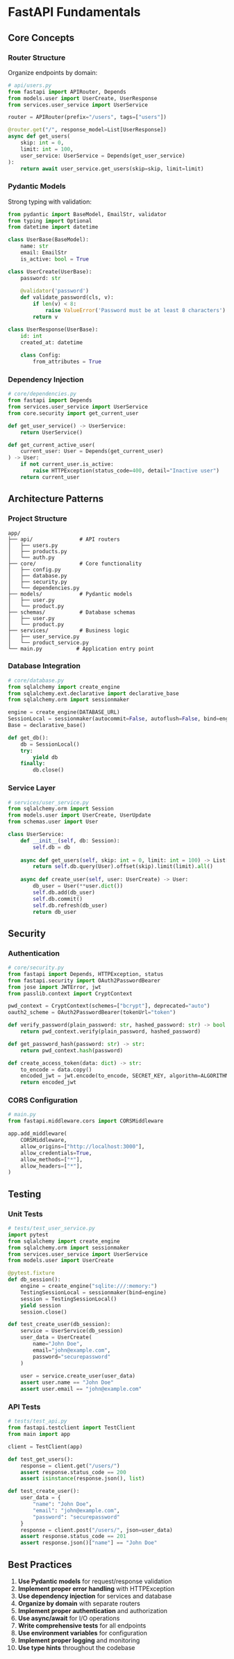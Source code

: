 # FastAPI Fundamentals

## Core Concepts

### Router Structure
Organize endpoints by domain:

```python
# api/users.py
from fastapi import APIRouter, Depends
from models.user import UserCreate, UserResponse
from services.user_service import UserService

router = APIRouter(prefix="/users", tags=["users"])

@router.get("/", response_model=List[UserResponse])
async def get_users(
    skip: int = 0,
    limit: int = 100,
    user_service: UserService = Depends(get_user_service)
):
    return await user_service.get_users(skip=skip, limit=limit)
```

### Pydantic Models
Strong typing with validation:

```python
from pydantic import BaseModel, EmailStr, validator
from typing import Optional
from datetime import datetime

class UserBase(BaseModel):
    name: str
    email: EmailStr
    is_active: bool = True

class UserCreate(UserBase):
    password: str
    
    @validator('password')
    def validate_password(cls, v):
        if len(v) < 8:
            raise ValueError('Password must be at least 8 characters')
        return v

class UserResponse(UserBase):
    id: int
    created_at: datetime
    
    class Config:
        from_attributes = True
```

### Dependency Injection
```python
# core/dependencies.py
from fastapi import Depends
from services.user_service import UserService
from core.security import get_current_user

def get_user_service() -> UserService:
    return UserService()

def get_current_active_user(
    current_user: User = Depends(get_current_user)
) -> User:
    if not current_user.is_active:
        raise HTTPException(status_code=400, detail="Inactive user")
    return current_user
```

## Architecture Patterns

### Project Structure
```
app/
├── api/               # API routers
│   ├── users.py
│   ├── products.py
│   └── auth.py
├── core/              # Core functionality
│   ├── config.py
│   ├── database.py
│   ├── security.py
│   └── dependencies.py
├── models/            # Pydantic models
│   ├── user.py
│   └── product.py
├── schemas/           # Database schemas
│   ├── user.py
│   └── product.py
├── services/          # Business logic
│   ├── user_service.py
│   └── product_service.py
└── main.py           # Application entry point
```

### Database Integration
```python
# core/database.py
from sqlalchemy import create_engine
from sqlalchemy.ext.declarative import declarative_base
from sqlalchemy.orm import sessionmaker

engine = create_engine(DATABASE_URL)
SessionLocal = sessionmaker(autocommit=False, autoflush=False, bind=engine)
Base = declarative_base()

def get_db():
    db = SessionLocal()
    try:
        yield db
    finally:
        db.close()
```

### Service Layer
```python
# services/user_service.py
from sqlalchemy.orm import Session
from models.user import UserCreate, UserUpdate
from schemas.user import User

class UserService:
    def __init__(self, db: Session):
        self.db = db
    
    async def get_users(self, skip: int = 0, limit: int = 100) -> List[User]:
        return self.db.query(User).offset(skip).limit(limit).all()
    
    async def create_user(self, user: UserCreate) -> User:
        db_user = User(**user.dict())
        self.db.add(db_user)
        self.db.commit()
        self.db.refresh(db_user)
        return db_user
```

## Security

### Authentication
```python
# core/security.py
from fastapi import Depends, HTTPException, status
from fastapi.security import OAuth2PasswordBearer
from jose import JWTError, jwt
from passlib.context import CryptContext

pwd_context = CryptContext(schemes=["bcrypt"], deprecated="auto")
oauth2_scheme = OAuth2PasswordBearer(tokenUrl="token")

def verify_password(plain_password: str, hashed_password: str) -> bool:
    return pwd_context.verify(plain_password, hashed_password)

def get_password_hash(password: str) -> str:
    return pwd_context.hash(password)

def create_access_token(data: dict) -> str:
    to_encode = data.copy()
    encoded_jwt = jwt.encode(to_encode, SECRET_KEY, algorithm=ALGORITHM)
    return encoded_jwt
```

### CORS Configuration
```python
# main.py
from fastapi.middleware.cors import CORSMiddleware

app.add_middleware(
    CORSMiddleware,
    allow_origins=["http://localhost:3000"],
    allow_credentials=True,
    allow_methods=["*"],
    allow_headers=["*"],
)
```

## Testing

### Unit Tests
```python
# tests/test_user_service.py
import pytest
from sqlalchemy import create_engine
from sqlalchemy.orm import sessionmaker
from services.user_service import UserService
from models.user import UserCreate

@pytest.fixture
def db_session():
    engine = create_engine("sqlite:///:memory:")
    TestingSessionLocal = sessionmaker(bind=engine)
    session = TestingSessionLocal()
    yield session
    session.close()

def test_create_user(db_session):
    service = UserService(db_session)
    user_data = UserCreate(
        name="John Doe",
        email="john@example.com",
        password="securepassword"
    )
    
    user = service.create_user(user_data)
    assert user.name == "John Doe"
    assert user.email == "john@example.com"
```

### API Tests
```python
# tests/test_api.py
from fastapi.testclient import TestClient
from main import app

client = TestClient(app)

def test_get_users():
    response = client.get("/users/")
    assert response.status_code == 200
    assert isinstance(response.json(), list)

def test_create_user():
    user_data = {
        "name": "John Doe",
        "email": "john@example.com",
        "password": "securepassword"
    }
    response = client.post("/users/", json=user_data)
    assert response.status_code == 201
    assert response.json()["name"] == "John Doe"
```

## Best Practices

1. **Use Pydantic models** for request/response validation
2. **Implement proper error handling** with HTTPException
3. **Use dependency injection** for services and database
4. **Organize by domain** with separate routers
5. **Implement proper authentication** and authorization
6. **Use async/await** for I/O operations
7. **Write comprehensive tests** for all endpoints
8. **Use environment variables** for configuration
9. **Implement proper logging** and monitoring
10. **Use type hints** throughout the codebase

